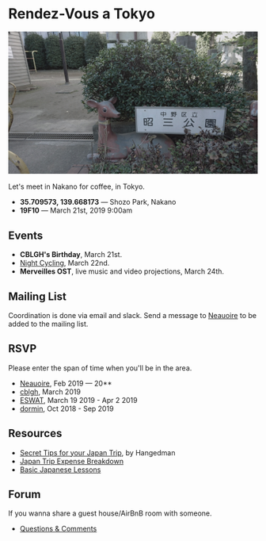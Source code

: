 # Rendez-Vous a Tokyo

<img src='RENDEZVOUS.jpg' width='600'/>

Let's meet in Nakano for coffee, in Tokyo.

- **35.709573, 139.668173** — Shozo Park, Nakano
- **19F10** — March 21st, 2019 9:00am

## Events

- **CBLGH's Birthday**, March 21st.
- [Night Cycling](http://wiki.xxiivv.com/JNC), March 22nd.
- **Merveilles OST**, live music and video projections, March 24th.

## Mailing List

Coordination is done via email and slack. Send a message to [Neauoire](http://twitter.com/neauoire) to be added to the mailing list.

## RSVP

Please enter the span of time when you'll be in the area.

- [Neauoire](http://twitter.com/neauoire), Feb 2019 — 20**
- [cblgh](http://twitter.com/cblgh), March 2019
- [ESWAT](http://twitter.com/eswat), March 19 2019 - Apr 2 2019
- [dormin](https://twitter.com/dormingray), Oct 2018 - Sep 2019

## Resources

- [Secret Tips for your Japan Trip](https://medium.com/@hangedmandesign/secret-and-undocumented-japan-trip-tips-f846fdfcee29), by Hangedman
- [Japan Trip Expense Breakdown](https://medium.com/@Letkma/japan-trip-expense-breakdown-1bb8f3dcac0e)
- [Basic Japanese Lessons](http://wiki.xxiivv.com/Japanese)

## Forum

If you wanna share a guest house/AirBnB room with someone.

- [Questions & Comments](https://github.com/merveilles/Resources/issues)
